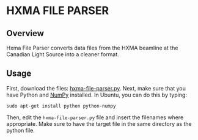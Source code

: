 HXMA FILE PARSER
================

Overview
--------

Hxma File Parser converts data files from the HXMA beamline at the Canadian Light Source into a cleaner format.

Usage
-----

First, download the files: [hxma-file-parser.py](https://github.com/eddotman/hxma-file-parser/archive/master.zip). Next, make sure that you have Python and [NumPy](http://www.numpy.org/) installed. In Ubuntu, you can do this by typing:  

`sudo apt-get install python python-numpy`  

Then, edit the `hxma-file-parser.py` file and insert the filenames where appropriate. Make sure to have the target file in the same directory as the python file.